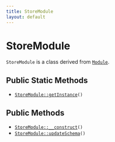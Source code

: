 ```yaml
---
title: StoreModule
layout: default
---
```


# StoreModule

<code>StoreModule</code> is a class derived from <code><a href="Module">Module</a></code>.

## Public Static Methods

* <code><a href="StoreModule%3A%3AgetInstance">StoreModule::getInstance</a>()</code>

## Public Methods

* <code><a href="StoreModule%3A%3A__construct">StoreModule::__construct</a>()</code>
* <code><a href="StoreModule%3A%3AupdateSchema">StoreModule::updateSchema</a>()</code>

